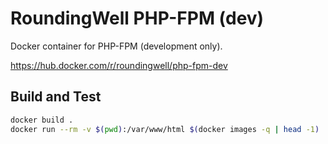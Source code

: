 # RoundingWell PHP-FPM (dev)

Docker container for PHP-FPM (development only).

<https://hub.docker.com/r/roundingwell/php-fpm-dev>

## Build and Test

```bash
docker build .
docker run --rm -v $(pwd):/var/www/html $(docker images -q | head -1)
```
